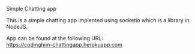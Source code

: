 Simple Chatting app

This is a simple chatting app implented using socketio which is a library in NodeJS.

App can be found at the following URL:  
https://codinghim-chattingapp.herokuapp.com
